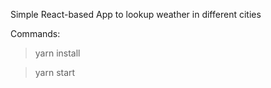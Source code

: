 Simple React-based App to lookup weather in different cities

Commands:

>yarn install
 
 >yarn start